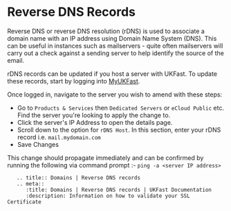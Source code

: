 # Reverse DNS Records

Reverse DNS or reverse DNS resolution (rDNS) is used to associate a domain name with an IP address using Domain Name System (DNS). This can be useful in instances such as mailservers - quite often mailservers will carry out a check against a sending server to help identify the source of the email.

rDNS records can be updated if you host a server with UKFast. To update these records, start by logging into [MyUKFast](https://portal.ans.co.uk).

Once logged in, navigate to the server you wish to amend with these steps:

* Go to `Products & Services` then `Dedicated Servers` or `eCloud Public` etc. Find the server you're looking to apply the change to.
* Click the server's IP Address to open the details page.
* Scroll down to the option for `rDNS Host`.  In this section, enter your rDNS record i.e. `mail.mydomain.com`
* Save Changes

This change should propagate immediately and can be confirmed by running the following via command prompt :- `ping -a <server IP address>`

```eval_rst
   .. title:: Domains | Reverse DNS records
   .. meta::
      :title: Domains | Reverse DNS records | UKFast Documentation
      :description: Information on how to validate your SSL Certificate

```
